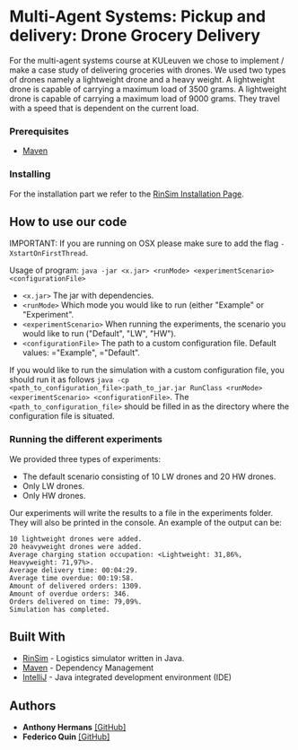# Multi-Agent Systems: Pickup and delivery: Drone Grocery Delivery

For the multi-agent systems course at KULeuven we chose to implement / make a case study of delivering groceries with drones. We used two types of drones namely a lightweight drone and a heavy weight. A lightweight drone is capable of carrying a maximum load of 3500 grams. A lightweight drone is capable of carrying a maximum load of 9000 grams. They travel with a speed that is dependent on the current load.


### Prerequisites

- [Maven](https://maven.apache.org/)

### Installing

For the installation part we refer to the [RinSim Installation Page](http://rinsim.rinde.nl/installation/).

## How to use our code

IMPORTANT: If you are running on OSX please make sure to add the flag `-XstartOnFirstThread`.

Usage of program: `java -jar <x.jar> <runMode> <experimentScenario> <configurationFile>`
* `<x.jar>` The jar with dependencies.
* `<runMode>` Which mode you would like to run (either "Example" or "Experiment".
* `<experimentScenario>` When running the experiments, the scenario you would like to run ("Default", "LW", "HW").
* `<configurationFile>` The path to a custom configuration file.
Default values: <runMode>="Example", <experimentScenario>="Default". 

If you would like to run the simulation with a custom configuration file, you should run it as follows `java -cp <path_to_configuration_file>:path_to_jar.jar RunClass <runMode> <experimentScenario> <configurationFile>`. The `<path_to_configuration_file>` should be filled in as the directory where the configuration file is situated.

### Running the different experiments

We provided three types of experiments:
- The default scenario consisting of 10 LW drones and 20 HW drones.
- Only LW drones.
- Only HW drones.

Our experiments will write the results to a file in the experiments folder. They will also be printed in the console. An example of the output can be:
```
10 lightweight drones were added.
20 heavyweight drones were added.
Average charging station occupation: <Lightweight: 31,86%, Heavyweight: 71,97%>.
Average delivery time: 00:04:29.
Average time overdue: 00:19:58.
Amount of delivered orders: 1309.
Amount of overdue orders: 346.
Orders delivered on time: 79,09%.
Simulation has completed.
```

## Built With

* [RinSim](https://github.com/rinde/RinSim) - Logistics simulator written in Java.
* [Maven](https://maven.apache.org/) - Dependency Management
* [IntelliJ](https://www.jetbrains.com/idea/) - Java integrated development environment (IDE)

## Authors

* **Anthony Hermans** [[GitHub]](https://github.com/HermansAnthony)
* **Federico Quin** [[GitHub]](https://github.com/FedericoQuin)
